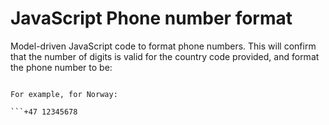 # JavaScript Phone number format
Model-driven JavaScript code to format phone numbers.
This will confirm that the number of digits is valid for the country code provided, and format the phone number to be: 
```plus sign country code space phone number

For example, for Norway:

```+47 12345678
